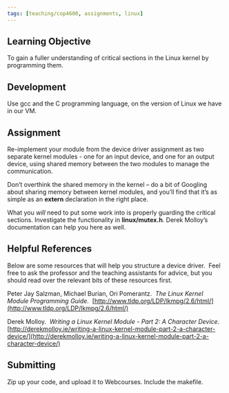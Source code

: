 ```yaml
---
tags: [teaching/cop4600, assignments, linux]
---
```

## Learning Objective 
To gain a fuller understanding of critical sections in the Linux kernel by programming them.

## Development 
Use gcc and the C programming language, on the version of Linux we have in our VM.

## Assignment
Re-implement your module from the device driver assignment as two separate kernel modules - one for an input device, and one for an output device, using shared memory between the two modules to manage the communication.

Don’t overthink the shared memory in the kernel – do a bit of Googling about sharing memory between kernel modules, and you’ll find that it’s as simple as an **extern** declaration in the right place.

What you *will* need to put some work into is properly guarding the critical sections.  Investigate the functionality in **linux/mutex.h**.  Derek Molloy’s documentation can help you here as well.

## Helpful References
Below are some resources that will help you structure a device driver.  Feel free to ask the professor and the teaching assistants for advice, but you should read over the relevant bits of these resources first.

Peter Jay Salzman, Michael Burian, Ori Pomerantz.  _The Linux Kernel Module Programming Guide._  [http://www.tldp.org/LDP/lkmpg/2.6/html/](http://www.tldp.org/LDP/lkmpg/2.6/html/)

Derek Molloy.  _Writing a Linux Kernel Module - Part 2: A Character Device_.  [http://derekmolloy.ie/writing-a-linux-kernel-module-part-2-a-character-device/](http://derekmolloy.ie/writing-a-linux-kernel-module-part-2-a-character-device/)

## Submitting

Zip up your code, and upload it to Webcourses.  Include the makefile.
